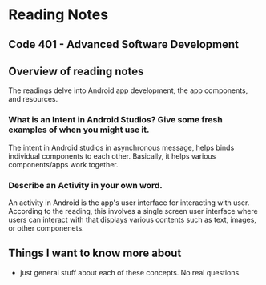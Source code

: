 # Reading Notes


## Code 401 - Advanced Software Development

## Overview of reading notes

The readings delve into Android app development, the app components, and resources.


### What is an Intent in Android Studios? Give some fresh examples of when you might use it.

The intent in Android studios in asynchronous message, helps binds individual components to each other. Basically, it helps various components/apps work together.

### Describe an Activity in your own word.

An activity in Android is the app's user interface for interacting with user. According to the reading, this involves a single screen user interface where users can interact with that displays various contents such as text, images, or other componenets.

## Things I want to know more about

* just general stuff about each of these concepts. No real questions.